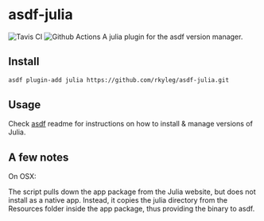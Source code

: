 # asdf-julia

![Tavis CI](https://github.com/rkyleg/asdf-julia/workflows/CI/badge.svg)
![Github Actions](https://github.com/rkyleg/asdf-julia/workflows/CI/badge.svg)
A julia plugin for the asdf version manager.

## Install

```bash
asdf plugin-add julia https://github.com/rkyleg/asdf-julia.git
```

## Usage

Check [asdf](ashttps://github.com/asdf-vm/asdfdf) readme for instructions on how to install & manage versions of Julia.

## A few notes

On OSX:

The script pulls down the app package from the Julia website, but does not install
as a native app. Instead, it copies the julia directory from the Resources folder
inside the app package, thus providing the binary to asdf.
